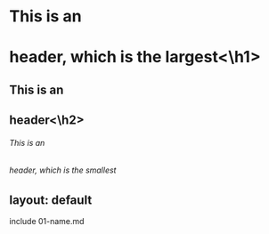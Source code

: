 # <h1>This is an <h1> header, which is the largest<\h1>
## <h2>This is an <h2> header<\h2>
###### This is an <h6> header, which is the smallest
layout: default
---

include 01-name.md

